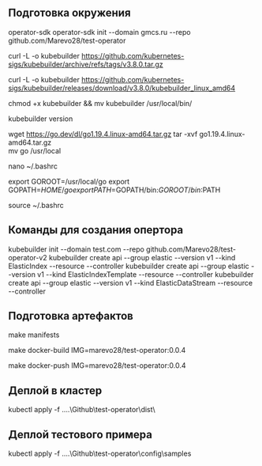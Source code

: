 ## Подготовка окружения
operator-sdk 
operator-sdk init --domain gmcs.ru --repo github.com/Marevo28/test-operator

curl -L -o kubebuilder https://github.com/kubernetes-sigs/kubebuilder/archive/refs/tags/v3.8.0.tar.gz

curl -L -o kubebuilder https://github.com/kubernetes-sigs/kubebuilder/releases/download/v3.8.0/kubebuilder_linux_amd64

chmod +x kubebuilder && mv kubebuilder /usr/local/bin/

kubebuilder version

wget https://go.dev/dl/go1.19.4.linux-amd64.tar.gz
tar -xvf go1.19.4.linux-amd64.tar.gz   
mv go /usr/local  

nano ~/.bashrc

export GOROOT=/usr/local/go
export GOPATH=$HOME/go
export PATH=$GOPATH/bin:$GOROOT/bin:$PATH

source ~/.bashrc


## Команды для создания опертора

kubebuilder init --domain test.com --repo github.com/Marevo28/test-operator-v2
kubebuilder create api --group elastic --version v1 --kind ElasticIndex  --resource --controller
kubebuilder create api --group elastic --version v1 --kind ElasticIndexTemplate  --resource --controller
kubebuilder create api --group elastic --version v1 --kind ElasticDataStream  --resource --controller


## Подготовка артефактов
make manifests

make docker-build IMG=marevo28/test-operator:0.0.4

make docker-push IMG=marevo28/test-operator:0.0.4

## Деплой в кластер
kubectl apply -f ..\..\Github\test-operator\dist\

## Деплой тестового примера
kubectl apply -f ..\..\Github\test-operator\config\samples